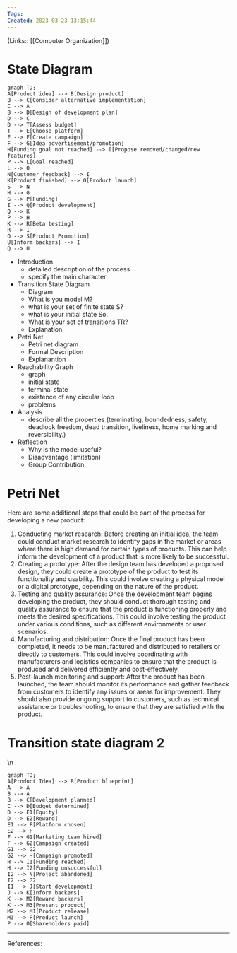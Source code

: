 ```yaml
---
Tags: 
Created: 2023-03-23 13:15:44
---
```

(Links:: [[Computer Organization]])
# State Diagram
```mermaid
graph TD;
A[Product idea] --> B[Design product]
B --> C[Consider alternative implementation]
C --> A
B --> D[Design of development plan]
D --> C
D --> T[Assess budget]
T --> E[Choose platform]
E --> F[Create campaign]
F --> G[Idea advertisement/promotion]
H[Funding goal not reached] --> I[Propose removed/changed/new features]
P --> L[Goal reached]
L --> Q
N[Customer feedback] --> I
K[Product finished] --> O[Product launch]
S --> N
H --> G
G --> P[Funding]
I --> Q[Product development]
Q --> K
P --> H
K --> R[Beta testing]
R --> I
O --> S[Product Promotion]
U[Inform backers] --> I
Q --> U
```
- Introduction
	- detailed description of the process
	- specify the main character
- Transition State Diagram
	- Diagram 
	- What is you model M?
	- what is your set of finite state S?
	- what is your initial state So.
	- What is your set of transitions TR?
	- Explanation.
- Petri Net
	- Petri net diagram
	- Formal Description
	- Explanantion
- Reachability Graph
	- graph
	- initial state
	- terminal state
	- existence of any circular loop
	- problems
- Analysis
	- describe all the properties (terminating, boundedness, safety, deadlock freedom, dead transition, liveliness, home marking and reversibility.)
- Reflection
	- Why is the model useful?
	- Disadvantage (limitation)
	- Group Contribution.
# Petri Net
Here are some additional steps that could be part of the process for developing a new product:

1. Conducting market research: Before creating an initial idea, the team could conduct market research to identify gaps in the market or areas where there is high demand for certain types of products. This can help inform the development of a product that is more likely to be successful.
2. Creating a prototype: After the design team has developed a proposed design, they could create a prototype of the product to test its functionality and usability. This could involve creating a physical model or a digital prototype, depending on the nature of the product.
3. Testing and quality assurance: Once the development team begins developing the product, they should conduct thorough testing and quality assurance to ensure that the product is functioning properly and meets the desired specifications. This could involve testing the product under various conditions, such as different environments or user scenarios.
4. Manufacturing and distribution: Once the final product has been completed, it needs to be manufactured and distributed to retailers or directly to customers. This could involve coordinating with manufacturers and logistics companies to ensure that the product is produced and delivered efficiently and cost-effectively.
5. Post-launch monitoring and support: After the product has been launched, the team should monitor its performance and gather feedback from customers to identify any issues or areas for improvement. They should also provide ongoing support to customers, such as technical assistance or troubleshooting, to ensure that they are satisfied with the product.
# Transition state diagram 2
\n
```mermaid
graph TD;
A[Product Idea] --> B[Product blueprint]
A --> A
B --> A
B --> C[Development planned]
C --> D[Budget determined]
D --> E1[Equity]
D --> E2[Reward]
E1 --> F[Platform chosen]
E2 --> F
F --> G1[Marketing team hired]
F --> G2[Campaign created]
G1 --> G2
G2 --> H[Campaign promoted]
H --> I1[Funding reached]
H --> I2[Funding unsuccessful]
I2 --> N[Project abandoned]
I2 --> G2
I1 --> J[Start development]
J --> K[Inform backers]
K --> M2[Reward backers]
K --> M3[Present product]
M2 --> M1[Product release]
M3 --> P[Product launch]
P --> O[Shareholders paid]
```

---
References:
